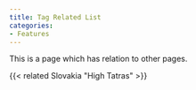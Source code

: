 ```yaml
---
title: Tag Related List
categories:
- Features
---
```


This is a page which has relation to other pages.

{{< related Slovakia "High Tatras" >}}
